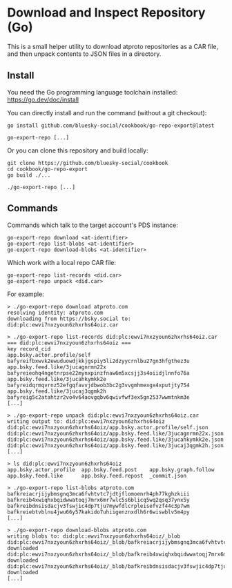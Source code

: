 
Download and Inspect Repository (Go)
====================================

This is a small helper utility to download atproto repositories as a CAR file, and then unpack contents to JSON files in a directory.

## Install

You need the Go programming language toolchain installed: <https://go.dev/doc/install>

You can directly install and run the command (without a git checkout):

```shell
go install github.com/bluesky-social/cookbook/go-repo-export@latest

go-export-repo [...]
```

Or you can clone this repository and build locally:

```shell
git clone https://github.com/bluesky-social/cookbook
cd cookbook/go-repo-export
go build ./...

./go-export-repo [...]
```

## Commands

Commands which talk to the target account's PDS instance:

```shell
go-export-repo download <at-identifier>
go-export-repo list-blobs <at-identifier>
go-export-repo download-blobs <at-identifier>
```

Which work with a local repo CAR file:

```shell
go-export-repo list-records <did.car>
go-export-repo unpack <did.car>
```

For example:

```shell
> ./go-export-repo download atproto.com
resolving identity: atproto.com
downloading from https://bsky.social to: did:plc:ewvi7nxzyoun6zhxrhs64oiz.car

> ./go-export-repo list-records did:plc:ewvi7nxzyoun6zhxrhs64oiz.car
=== did:plc:ewvi7nxzyoun6zhxrhs64oiz ===
key	record_cid
app.bsky.actor.profile/self	bafyreifbxwvk2ewuduowdjkkjgspiy5li2dzyycrnlbu27gn3hfgthez3u
app.bsky.feed.like/3jucagnrmn22x	bafyreieohq4ngetnrpse22mynxpinzfnaw6m5xcsjj3s4oiidjlnnfo76a
app.bsky.feed.like/3jucahkymkk2e	bafyreidqrmqvrnz52efgqfavvjdbwob3bc2g3vvgmhmexgx4xputjty754
app.bsky.feed.like/3jucaj3qgmk2h	bafyreig5c2atahtzr2vo4v64aovgqbv6qwivfwf3ex5gn2537wwmtnkm3e
[...]

> ./go-export-repo unpack did:plc:ewvi7nxzyoun6zhxrhs64oiz.car
writing output to: did:plc:ewvi7nxzyoun6zhxrhs64oiz
did:plc:ewvi7nxzyoun6zhxrhs64oiz/app.bsky.actor.profile/self.json
did:plc:ewvi7nxzyoun6zhxrhs64oiz/app.bsky.feed.like/3jucagnrmn22x.json
did:plc:ewvi7nxzyoun6zhxrhs64oiz/app.bsky.feed.like/3jucahkymkk2e.json
did:plc:ewvi7nxzyoun6zhxrhs64oiz/app.bsky.feed.like/3jucaj3qgmk2h.json
[...]

> ls did:plc:ewvi7nxzyoun6zhxrhs64oiz
app.bsky.actor.profile  app.bsky.feed.post    app.bsky.graph.follow
app.bsky.feed.like      app.bsky.feed.repost  _commit.json

> ./go-export-repo list-blobs atproto.com
bafkreiacrjijybmsgnq3mca6fvhtvtc7jdtjflomoenrh4ph77kghzkiii
bafkreib4xwiqhxbqidwwatoqj7mrx6mr7wlc5s6blicq5wq2qsq37ynx5y
bafkreibdnsisdacjv3fswjic4dp7tju7mywfdlcrpleisefvzf44c3p7wm
bafkreiebtvblnu4jwu66y57kakido7uhiigenznxdlh6r6wiswblv5m4py
[...]

> ./go-export-repo download-blobs atproto.com
writing blobs to: did:plc:ewvi7nxzyoun6zhxrhs64oiz/_blob
did:plc:ewvi7nxzyoun6zhxrhs64oiz/_blob/bafkreiacrjijybmsgnq3mca6fvhtvtc7jdtjflomoenrh4ph77kghzkiii	downloaded
did:plc:ewvi7nxzyoun6zhxrhs64oiz/_blob/bafkreib4xwiqhxbqidwwatoqj7mrx6mr7wlc5s6blicq5wq2qsq37ynx5y	downloaded
did:plc:ewvi7nxzyoun6zhxrhs64oiz/_blob/bafkreibdnsisdacjv3fswjic4dp7tju7mywfdlcrpleisefvzf44c3p7wm	downloaded
[...]
```
